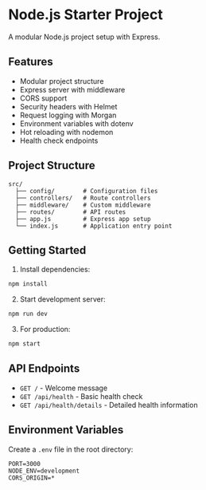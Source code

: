 # Node.js Starter Project

A modular Node.js project setup with Express.

## Features

- Modular project structure
- Express server with middleware
- CORS support
- Security headers with Helmet
- Request logging with Morgan
- Environment variables with dotenv
- Hot reloading with nodemon
- Health check endpoints

## Project Structure

```
src/
  ├── config/        # Configuration files
  ├── controllers/   # Route controllers
  ├── middleware/    # Custom middleware
  ├── routes/        # API routes
  ├── app.js         # Express app setup
  └── index.js       # Application entry point
```

## Getting Started

1. Install dependencies:
```bash
npm install
```

2. Start development server:
```bash
npm run dev
```

3. For production:
```bash
npm start
```

## API Endpoints

- `GET /` - Welcome message
- `GET /api/health` - Basic health check
- `GET /api/health/details` - Detailed health information

## Environment Variables

Create a `.env` file in the root directory:

```env
PORT=3000
NODE_ENV=development
CORS_ORIGIN=*
```